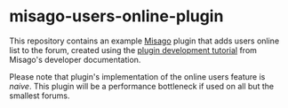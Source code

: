# misago-users-online-plugin

This repository contains an example [Misago](https://misago-project.org) plugin that adds users online list to the forum, created using the [plugin development tutorial](https://github.com/rafalp/Misago/blob/main/dev-docs/plugins/tutorial.md) from Misago's developer documentation.

Please note that plugin's implementation of the online users feature is _naive_. This plugin will be a performance bottleneck if used on all but the smallest forums.


